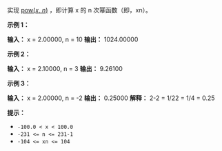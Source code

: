实现 [pow(_x_, _n_)](https://www.cplusplus.com/reference/valarray/pow/) ，即计算 x 的 n 次幂函数（即，xn）。

**示例 1：** 

**输入：** x = 2.00000, n = 10
**输出：** 1024.00000

**示例 2：** 

**输入：** x = 2.10000, n = 3
**输出：** 9.26100

**示例 3：** 

**输入：** x = 2.00000, n = -2
**输出：** 0.25000
**解释：** 2\-2 = 1/22 = 1/4 = 0.25

**提示：** 

*   `-100.0 < x < 100.0`
*   `-231 <= n <= 231-1`
*   `-104 <= xn <= 104`